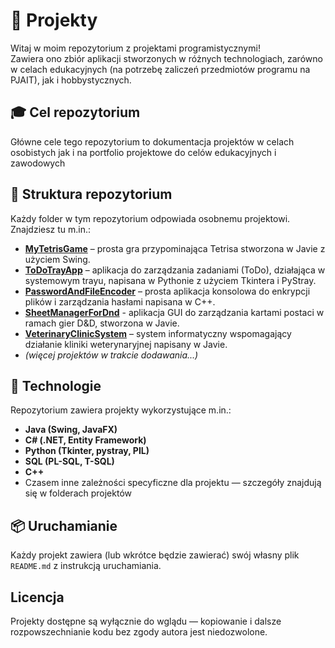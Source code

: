 # 🧩 Projekty

Witaj w moim repozytorium z projektami programistycznymi!  
Zawiera ono zbiór aplikacji stworzonych w różnych technologiach, zarówno w celach edukacyjnych (na potrzebę zaliczeń przedmiotów programu na PJAIT), jak i hobbystycznych.

## 🎓 Cel repozytorium

Główne cele tego repozytorium to dokumentacja projektów w celach osobistych jak i na portfolio projektowe do celów edukacyjnych i zawodowych

## 📁 Struktura repozytorium

Każdy folder w tym repozytorium odpowiada osobnemu projektowi. Znajdziesz tu m.in.:

- **[MyTetrisGame](./MyTetrisGame)** – prosta gra przypominająca Tetrisa stworzona w Javie z użyciem Swing.
- **[ToDoTrayApp](./ToDoTrayApp)** – aplikacja do zarządzania zadaniami (ToDo), działająca w systemowym trayu, napisana w Pythonie z użyciem Tkintera i PyStray.
- **[PasswordAndFileEncoder](./PasswordAndFileEncoder)** – prosta aplikacja konsolowa do enkrypcji plików i zarządzania hasłami napisana w C++.
- **[SheetManagerForDnd](./SheetManagerForDnd)** - aplikacja GUI do zarządzania kartami postaci w ramach gier D&D, stworzona w Javie.
- **[VeterinaryClinicSystem](./VeterinaryClinicSystem)** – system informatyczny wspomagający działanie kliniki weterynaryjnej napisany w Javie.
- *(więcej projektów w trakcie dodawania...)*

## 🚀 Technologie

Repozytorium zawiera projekty wykorzystujące m.in.:

- **Java (Swing, JavaFX)**
- **C# (.NET, Entity Framework)**
- **Python (Tkinter, pystray, PIL)**
- **SQL (PL-SQL, T-SQL)**
- **C++**
- Czasem inne zależności specyficzne dla projektu — szczegóły znajdują się w folderach projektów

## 📦 Uruchamianie

Każdy projekt zawiera (lub wkrótce będzie zawierać) swój własny plik `README.md` z instrukcją uruchamiania.

## Licencja

Projekty dostępne są wyłącznie do wglądu — kopiowanie i dalsze rozpowszechnianie kodu bez zgody autora jest niedozwolone.
